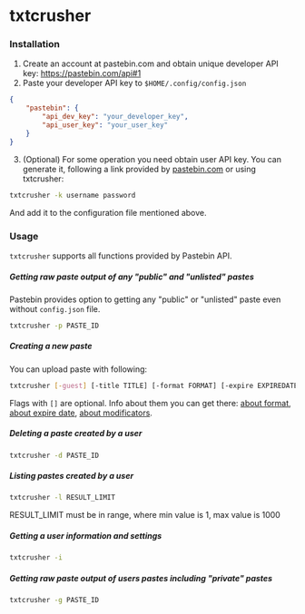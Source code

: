 # txtcrusher
### Installation
1. Create an account at pastebin.com and obtain unique developer API key:
https://pastebin.com/api#1
2. Paste your developer API key to `$HOME/.config/config.json`
```json
{
    "pastebin": {
        "api_dev_key": "your_developer_key",
        "api_user_key": "your_user_key"
    }
}
```
3. (Optional) For some operation you need obtain user API key. You can generate it, following a link provided by [pastebin.com](https://pastebin.com/api/api_user_key.html) or using txtcrusher:
```bash
txtcrusher -k username password
```
And add it to the configuration file mentioned above.

### Usage
`txtcrusher` supports all functions provided by Pastebin API.
##### Getting raw paste output of any "public" and "unlisted" pastes
Pastebin provides option to getting any "public" or "unlisted" paste even without `config.json` file.
```bash
txtcrusher -p PASTE_ID
```
##### Creating a new paste
You can upload paste with following:
```bash
txtcrusher [-guest] [-title TITLE] [-format FORMAT] [-expire EXPIREDATE] [-mod MODIFICATOR] -c TEXT
```
Flags with `[]` are optional. Info about them you can get there:
[about format](https://pastebin.com/api#5),
[about expire date](https://pastebin.com/api#6),
[about modificators](https://pastebin.com/api#7).
##### Deleting a paste created by a user
```bash
txtcrusher -d PASTE_ID
```
##### Listing pastes created by a user
```bash
txtcrusher -l RESULT_LIMIT
```
RESULT_LIMIT must be in range, where min value is 1, max value is 1000
##### Getting a user information and settings
```bash
txtcrusher -i
```
##### Getting raw paste output of users pastes including "private" pastes
```bash
txtcrusher -g PASTE_ID
```
